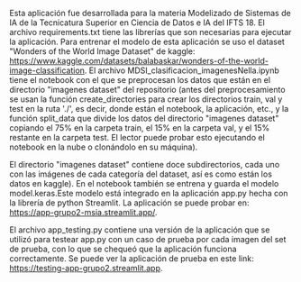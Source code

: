 Esta aplicación fue desarrollada para la materia Modelizado de Sistemas de IA de la Tecnicatura Superior en Ciencia de Datos e IA del IFTS 18. El archivo requirements.txt tiene las librerías que son necesarias para ejecutar la aplicación. Para entrenar el modelo de esta aplicación se uso el dataset "Wonders of the World Image Dataset"
de kaggle: https://www.kaggle.com/datasets/balabaskar/wonders-of-the-world-image-classification. El archivo MDSI_clasificacion_imagenesNella.ipynb tiene el notebook con el que se preprocesan los datos que están en el directorio "imagenes dataset" del repositorio (antes del preprocesamiento se usan la función create_directories   para crear los directorios train, val y test en la ruta './', es decir, donde están el notebook, la aplicación, etc., y la función split_data que divide los datos del directorio "imagenes dataset" copiando el 75% en la carpeta train, el 15% en la carpeta val, y el 15% restante en la carpeta test. El lector puede probar esto ejecutando el notebook en la nube o clonándolo en su máquina). 

El directorio "imagenes dataset" contiene doce subdirectorios, cada uno con las imágenes de cada categoría del dataset, así es como están los datos en kaggle). En el notebook también se entrena y guarda el modelo model.keras.Este modelo está integrado en la aplicación app.py hecha con la librería de python Streamlit. La aplicación se puede probar en: https://app-grupo2-msia.streamlit.app/.  

El archivo app_testing.py contiene una versión de la aplicación que se utilizó para testear app.py con un caso de prueba por cada imagen del set de prueba, con lo que se chequeó que la aplicación funciona correctamente. Se puede ver la aplicación de prueba en este link:  https://testing-app-grupo2.streamlit.app.
 

